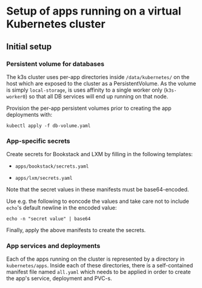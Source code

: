 # Setup of apps running on a virtual Kubernetes cluster

## Initial setup

### Persistent volume for databases

The k3s cluster uses per-app directories inside `/data/kubernetes/` on the host which are exposed to the cluster as a PersistentVolume. As the volume is simply `local-storage`, is uses affinity to a single worker only (`k3s-worker0`) so that all DB services will end up running on that node.

Provision the per-app persistent volumes prior to creating the app deployments with:

```
kubectl apply -f db-volume.yaml
```

### App-specific secrets

Create secrets for Bookstack and LXM by filling in the following templates:

* `apps/bookstack/secrets.yaml`

* `apps/lxm/secrets.yaml`

Note that the secret values in these manifests must be base64-encoded.

Use e.g. the following to eoncode the values and take care not to include `echo`'s default newline in the encoded value:

```
echo -n "secret value" | base64
```

Finally, apply the above manifests to create the secrets.

### App services and deployments

Each of the apps running on the cluster is represented by a directory in `kubernetes/apps`. Inside each of these directories, there is a self-contained manifest file named `all.yaml` which needs to be applied in order to create the app's service, deployment and PVC-s.
